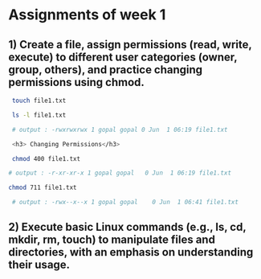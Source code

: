 # Assignments of week 1 

##  1) Create a file, assign permissions (read, write, execute) to different user categories (owner, group, others), and practice changing permissions using chmod.

```bash
 touch file1.txt

 ls -l file1.txt

 # output : -rwxrwxrwx 1 gopal gopal 0 Jun  1 06:19 file1.txt

 <h3> Changing Permissions</h3>

 chmod 400 file1.txt

# output : -r-xr-xr-x 1 gopal gopal   0 Jun  1 06:19 file1.txt

chmod 711 file1.txt

 # output : -rwx--x--x 1 gopal gopal    0 Jun  1 06:41 file1.txt
 ``` 

## 2) Execute basic Linux commands (e.g., ls, cd, mkdir, rm, touch) to manipulate files and directories, with an emphasis on understanding their usage.
